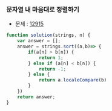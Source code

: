 ### 문자열 내 마음대로 정렬하기

- 문제 : [12915](https://programmers.co.kr/learn/courses/30/lessons/12915)

~~~javascript
function solution(strings, n) {
    var answer = [];
    answer = strings.sort((a,b)=> {
        if(a[n] > b[n]) {
            return 1;
        } else if (a[n] < b[n]) {
            return -1;
        } else {
            return a.localeCompare(b)
        }
    })
    return answer;
}
~~~

